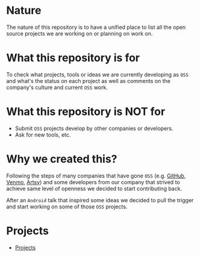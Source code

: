 # Nature
The nature of this repository is to have a unified place to list all the open source projects we are working on or planning on work on.

# What this repository is for
To check what projects, tools or ideas we are currently developing as `OSS` and what's the status on each project as well as comments on the company's culture and current `OSS` work.

# What this repository is NOT for
* Submit `OSS` projects develop by other companies or developers.
* Ask for new tools, etc.

# Why we created this?
Following the steps of many companies that have gone `OSS` (e.g. [GitHub][1], [Venmo][2], [Artsy][3]) and some developers from our company that strived to achieve same level of openness we decided to start contributing back.

After an `Android` talk that inspired some ideas we decided to pull the trigger and start working on some of those `OSS` projects.

# Projects
* [Projects](PROJECTS.md)

[1]:https://github.com/github
[2]:https://github.com/venmo
[3]:https://github.com/artsy
